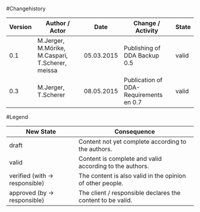 #Changehistory
	
|Version	|Author / Actor					|Date		|Change / Activity	|State	|
| --------- | ----------------------------- | --------- | --------------	| -----	|
|0.1		|M.Jerger, M.Mörike, M.Caspari, T.Scherer, meissa|05.03.2015	|Publishing of DDA Backup 0.5	|valid	|
|0.3		|M.Jerger, T.Scherer			|08.05.2015	|Publication of DDA-Requirements en 0.7	|valid	|

#Legend

|New State						|Consequence	|
| ----------------------------- | ------------- |
|draft							|Content not yet complete according to the authors.|
|valid							|Content is complete and valid according to the authors.|
|verified (with → responsible)	|The content is also valid in the opinion of other people.|
|approved (by → responsible)	|The client / responsible declares the content to be valid.|
